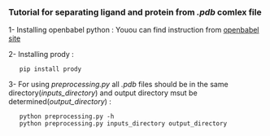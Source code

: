### Tutorial for separating ligand and protein from *.pdb* comlex file
   
   1- Installing openbabel python :
      Youou can find instruction from [openbabel site](https://open-babel.readthedocs.io/en/latest/UseTheLibrary/PythonInstall.html)
   
   2- Installing prody :
   ```
      pip install prody
   ```
   3- For using *preprocessing.py* all *.pdb* files should be in the same directory(*inputs_directory*) and
      output directory msut be determined(*output_directory*) :
   ```
      python preprocessing.py -h
	  python preprocessing.py inputs_directory output_directory